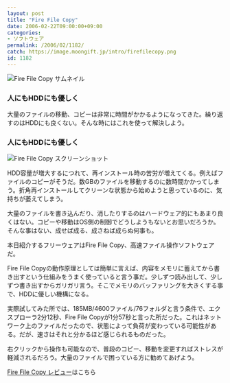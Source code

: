 ```yaml
---
layout: post
title: "Fire File Copy"
date: 2006-02-22T09:00:00+09:00
categories:
- ソフトウェア
permalink: /2006/02/1182/
catch: https://image.moongift.jp/intro/firefilecopy.png
id: 1182
---
```

 ![Fire File Copy サムネイル](https://image.moongift.jp/intro/firefilecopy.t.png "Fire File Copy サムネイル")
  

### 人にもHDDにも優しく
  
大量のファイルの移動、コピーは非常に時間がかかるようになってきた。繰り返すのはHDDにも良くない。そんな時にはこれを使って解決しよう。  
<!--more-->  

### 人にもHDDにも優しく
  

![Fire File Copy スクリーンショット](https://image.moongift.jp/intro/firefilecopy.png "Fire File Copy スクリーンショット")

  

HDD容量が増大するにつれて、再インストール時の苦労が増えてくる。例えばファイルのコピーがそうだ。数GBのファイルを移動するのに数時間かかってしまう。折角再インストールしてクリーンな状態から始めようと思っているのに、気持ちが萎えてしまう。

  

大量のファイルを書き込んだり、消したりするのはハードウェア的にもあまり良くはない。コピーや移動はOS側の制御でどうしようもないとお思いだろうか。そんな事はない、成せば成る、成さねば成らぬ何事も。

  

本日紹介するフリーウェアはFire File Copy、高速ファイル操作ソフトウェアだ。

  

Fire File Copyの動作原理としては簡単に言えば、内容をメモリに蓄えてから書き出すという仕組みをうまく使っていると言う事だ。少しずつ読み出して、少しずつ書き出すからガリガリ言う。そこでメモリのバッファリングを大きくする事で、HDDに優しい機構になる。

  

実際試してみた所では、185MB/4600ファイル/76フォルダと言う条件で、エクスプローラ2分12秒、Fire File Copyが1分57秒と言った所だった。これはネットワーク上のファイルだったので、状態によって負荷が変わっている可能性がある。だが、速さはそれと分かるほど感じられるものだった。

  

右クリックから操作も可能なので、普段のコピー、移動を変更すればストレスが軽減されるだろう。大量のファイルで困っている方に勧めてあげよう。

  

[Fire File Copy レビュー](http://fw.moongift.jp/review/i-1183.html)はこちら

